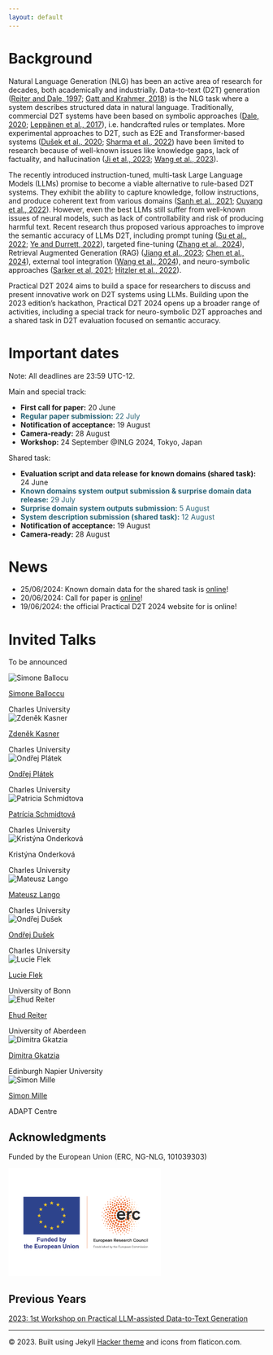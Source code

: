 ```yaml
---
layout: default
---
```

 <div class="forms-container">

 <!-- <div class="forms">
    <img src="assets/images/github-logo.png">
    <a href="https://github.com/practicald2t/hackathon/">
    <p style="font-size: large">Hackathon – Github</p>
    </a>
</div> -->
</div>


# Background
Natural Language Generation (NLG) has been an active area of research for decades, both academically and industrially. Data-to-text (D2T) generation ([Reiter and Dale, 1997](https://www.cambridge.org/core/journals/natural-language-engineering/article/abs/building-applied-natural-language-generation-systems/FEB374A3FF652F06D8567A6FAB2EF36E); [Gatt and Krahmer, 2018](https://www.jair.org/index.php/jair/article/view/11173)) is the NLG task where a system describes structured data in natural language. Traditionally, commercial D2T systems have been based on symbolic approaches ([Dale, 2020](https://books.google.cz/books?hl=en&lr=&id=MnEjBsMIxxsC&oi=fnd&pg=PA1&dq=info:F-d-6SfJfnwJ:scholar.google.com&ots=5KT1isSwf-&sig=U0WO3CoTWItFhZtvkJCvuGfQ9cM&redir_esc=y#v=onepage&q&f=false); [Leppänen et al., 2017](https://aclanthology.org/W17-3528/)), i.e. handcrafted rules or templates. More experimental approaches to D2T, such as E2E and Transformer-based systems ([Dušek et al., 2020](https://www.sciencedirect.com/science/article/pii/S0885230819300919); [Sharma et al., 2022](https://arxiv.org/abs/2207.12571)) have been limited to research because of well-known issues like knowledge gaps, lack of factuality, and hallucination ([Ji et al., 2023](https://aclanthology.org/2023.findings-emnlp.123/); [Wang et al., 2023](https://aclanthology.org/2023.emnlp-main.949/)).

The recently introduced instruction-tuned, multi-task Large Language Models (LLMs) promise to become a viable alternative to rule-based D2T systems. They exhibit the ability to capture knowledge, follow instructions, and produce coherent text from various domains ([Sanh et al., 2021](https://arxiv.org/abs/2110.08207); [Ouyang et al., 2022](https://proceedings.neurips.cc/paper_files/paper/2022/hash/b1efde53be364a73914f58805a001731-Abstract-Conference.html)). However, even the best LLMs still suffer from well-known issues of neural models, such as lack of controllability and risk of producing harmful text. Recent research thus proposed various approaches to improve the semantic accuracy of LLMs D2T, including prompt tuning ([Su et al., 2022](https://aclanthology.org/2022.naacl-main.290/); [Ye and Durrett, 2022](https://proceedings.neurips.cc/paper_files/paper/2022/hash/c402501846f9fe03e2cac015b3f0e6b1-Abstract-Conference.html)), targeted fine-tuning ([Zhang et al., 2024](https://arxiv.org/abs/2402.17193)), Retrieval Augmented Generation (RAG) ([Jiang et al., 2023](https://arxiv.org/abs/2305.06983); [Chen et al., 2024](https://ojs.aaai.org/index.php/AAAI/article/view/29728)), external tool integration ([Wang et al., 2024](https://arxiv.org/abs/2402.02420)), and neuro-symbolic approaches ([Sarker et al, 2021](https://arxiv.org/abs/2105.05330); [Hitzler et al., 2022](https://books.google.cz/books?hl=it&lr=&id=uFtcEAAAQBAJ&oi=fnd&pg=PR1&dq=Sarker+et+al,+2021+neuro-symbolic&ots=s8GC0CDB-c&sig=WMNbMuSy_fDcfco3TSBwySxWi5c&redir_esc=y#v=onepage&q=Sarker%20et%20al%2C%202021%20neuro-symbolic&f=false)).

Practical D2T 2024 aims to build a space for researchers to discuss and present innovative work on D2T systems using LLMs. Building upon the 2023 edition’s hackathon, Practical D2T 2024 opens up a broader range of activities, including a special track for neuro-symbolic D2T approaches and a shared task in D2T evaluation focused on semantic accuracy.

# Important dates
Note: All deadlines are 23:59 UTC-12.

Main and special track:
- **First call for paper:** 20 June
- <span style="color: #276275;">**Regular paper submission:** 22 July</span>
- **Notification of acceptance:**  19 August
- **Camera-ready:**  28 August
- **Workshop:** 24 September @INLG 2024, Tokyo, Japan


Shared task:
- **Evaluation script and data release for known domains (shared task):**  24 June
- <span style="color: #276275;">**Known domains system output submission & surprise domain data release:** 29 July</span>
- <span style="color: #276275;">**Surprise domain system outputs submission:** 5 August</span>
- <span style="color: #276275;">**System description submission (shared task):** 12 August</span>
- **Notification of acceptance:**  19 August
- **Camera-ready:**  28 August

<!--

# Important dates
Note: All deadlines are 23:59 UTC-12.

- **First call for paper:** 20 June
- **Evaluation script and data release for known domains (shared task):**  24 June
- **Known domains system output submission & surprise domain data release:** 29 July
- ### **Regular paper submission:** 22 July
- **Surprise domain system outputs submission:** 5 August
- **System description submission (shared task):** 12 August
- **Notification of acceptance:**  19 August
- **Camera-ready:**  28 August
- **Workshop:** 23/24 September at INLG, Tokyo, Japan (to be decided)


-->


# News
- 25/06/2024: Known domain data for the shared task is [online](https://practicald2t.github.io/pages/shared_task)!
- 20/06/2024: Call for paper is [online](https://practicald2t.github.io/pages/cfp)!
- 19/06/2024: the official Practical D2T 2024 website for is online!

# Invited Talks

To be announced

<div class="organizer-container">

<div class="organizer">
    <img src="../assets/images/organizers/standard-size/simone_balloccu.png" alt="Simone Ballocu">
    <a href="https://uccollab.github.io/">
        <p>Simone Balloccu</p>
    </a>
    <span>Charles University</span>
</div>

<div class="organizer">
        <img src="../assets/images/organizers/standard-size/zdenek_kasner.png" alt="Zdeněk Kasner">
        <a href="https://kasnerz.github.io">
            <p>Zdeněk Kasner</p>
        </a>
        <span>Charles University</span>
    </div>
    
<div class="organizer">
    <img src="../assets/images/organizers/standard-size/ondrej_platek.png" alt="Ondřej Plátek">
    <a href="http://opla.cz">
    <p>Ondřej Plátek</p>
     </a>
    <span>Charles University</span>
</div>

<div class="organizer">
    <img src="../assets/images/organizers/standard-size/patricia_schmidtova.png" alt="Patricia Schmidtova">
    <a href="https://patuchen.github.io/">
        <p>Patrícia Schmidtová</p>
    </a>
    <span>Charles University</span>
</div>

<div class="organizer">
    <img src="../assets/images/organizers/standard-size/kristyna_onderkova.png" alt="Kristýna Onderková">
    <!-- <a href="TBD"> -->
        <p>Kristýna Onderková</p>
    <!-- </a> -->
    <span>Charles University</span>
</div>
<div class="organizer">
    <img src="../assets/images/organizers/standard-size/mateusz_lango.png" alt="Mateusz Lango">
    <a href="https://ufal.mff.cuni.cz/mateusz-lango">
        <p>Mateusz Lango</p>
    </a>
    <span>Charles University</span>
</div>



<div class="organizer">
    <img src="../assets/images/organizers/standard-size/ondrej_dusek.png" alt="Ondřej Dušek">
    <a href="https://tuetschek.github.io/">
        <p>Ondřej Dušek</p>
    </a>
    <span>Charles University</span>
</div>

<div class="organizer">
    <img src="../assets/images/organizers/standard-size/lucie_flek.png" alt="Lucie Flek">
    <!-- <a href="https://lucieflek.github.io"> -->
    <a href="https://caisa-lab.github.io/members/lucie-flek.html">
        <p>Lucie Flek</p>
    </a>
    <span>University of Bonn</span>
</div>

<div class="organizer">
    <img src="../assets/images/organizers/standard-size/ehud_reiter.png" alt="Ehud Reiter">
    <a href="https://ehudreiter.com/">
        <p>Ehud Reiter</p>
    </a>
    <span>University of Aberdeen</span>
</div>


<div class="organizer">
    <img src="../assets/images/organizers/standard-size/dimitra_gkatzia.png" alt="Dimitra Gkatzia">
    <a href="https://dimitragkatzia.wordpress.com">
        <p>Dimitra Gkatzia</p>
    </a>
    <span>Edinburgh Napier University</span>
</div>

<div class="organizer">
    <img src="../assets/images/organizers/standard-size/simon_mille.png" alt="Simon Mille">
    <a href="https://www.adaptcentre.ie/experts/simon-mille/">
        <p>Simon Mille</p>
    </a>
    <span>ADAPT Centre</span>
</div>

</div> <!--organizer-container!-->

## Acknowledgments
<p>Funded by the European Union (ERC, NG-NLG, 101039303)</p>
<img src="assets/images/erc.png" style="max-width: 300px;" alt="ERC">


## Previous Years
<a href="/2023/"> 2023: 1st Workshop on Practical LLM-assisted Data-to-Text Generation</a>


<hr>
<div class="footer">
    © 2023. Built using Jekyll <a href="https://github.com/pages-themes/hacker">Hacker theme</a> and icons from flaticon.com.
  </div>
